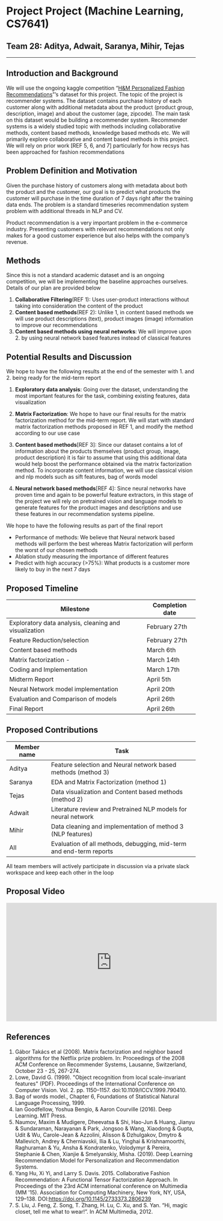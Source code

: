 # Project Project (Machine Learning, CS7641)
## Team 28: Aditya, Adwait, Saranya, Mihir, Tejas

________________________

## Introduction and Background

We will use the ongoing kaggle competition “[H&M Personalized Fashion Recommendations](https://www.kaggle.com/c/h-and-m-personalized-fashion-recommendations/overview)”’s dataset for this project. The topic of the project is recommender systems. The dataset contains purchase history of each customer along with additional metadata about the product (product group, description, image) and about the customer (age, zipcode). The main task on this dataset would be building a recommender system. Recommender systems is a widely studied topic with methods including collaborative methods, content based methods, knowledge based methods etc. We will primarily explore collaborative and content based methods in this project. We will rely on prior work [REF 5, 6, and 7] particularly for how recsys has been approached for fashion recommendations

## Problem Definition and Motivation

Given the purchase history of customers along with metadata about both the product and the customer, our goal is to predict what products the customer will purchase in the time duration of 7 days right after the training data ends. The problem is a standard timeseries recommendation system problem with additional threads in NLP and CV.

Product recommendation is a very important problem in the e-commerce industry. Presenting customers with relevant recommendations not only makes for a good customer experience but also helps with the company’s revenue.

## Methods

Since this is not a standard academic dataset and is an ongoing competition, we will be implementing the baseline approaches ourselves. Details of our plan are provided below

1. **Collaborative Filtering**(REF 1): Uses user-product interactions without taking into consideration the content of the product
2. **Content based methods**(REF 2): Unlike 1, in content based methods we will use product descriptions (text), product images (image) information to improve our recommendations
3. **Content based methods using neural networks**: We will improve upon 2. by using neural network based features instead of classical features


## Potential Results and Discussion

We hope to have the following results at the end of the semester with 1. and 2. being ready for the mid-term report

1. **Exploratory data analysis**: Going over the dataset, understanding the most important features for the task, combining existing features, data visualization

2. **Matrix Factorization**: We hope to have our final results for the matrix factorization method for the mid-term report. We will start with standard matrix factorization methods proposed in REF 1, and modify the method according to our use case

3. **Content based methods**[REF 3]: Since our dataset contains a lot of information about the products themselves (product group, image, product description) it is fair to assume that using this additional data would help boost the performance obtained via the matrix factorization method. To incorporate content information, we will use classical vision and nlp models such as sift features, bag of words model

4. **Neural network based methods**[REF 4]: Since neural networks have proven time and again to be powerful feature extractors, in this stage of the project we will rely on pretrained vision and language models to generate features for the product images and descriptions and use these features in our recommendation systems pipeline.

We hope to have the following results as part of the final report
- Performance of methods: We believe that Neural network based methods will perform the best whereas Matrix factorization will perform the worst of our chosen methods
- Ablation study measuring the importance of different features
- Predict with high accuracy (>75%): What products is a customer more likely to buy in the next 7 days

## Proposed Timeline

| Milestone | Completion date |
|-----------|------|
|Exploratory data analysis, cleaning and visualization | February 27th|
|Feature Reduction/selection | February 27th|
|Content based methods | March 6th|
|Matrix factorization -| March 14th|
|Coding and Implementation | March 17th|
|Midterm Report | April 5th|
|Neural Network model implementation | April 20th|
|Evaluation and Comparison of models | April 26th|
|Final Report | April 26th|

## Proposed Contributions

|Member name | Task |
|------------|------|
| Aditya     | Feature selection and Neural network based methods (method 3) |
| Saranya    | EDA and Matrix Factorization (method 1) |
| Tejas      | Data visualization and Content based methods (method 2) |
| Adwait     | Literature review and Pretrained NLP models for neural network |
| Mihir      | Data cleaning and implementation of method 3 (NLP features) |
| All        | Evaluation of all methods, debugging, mid-term and end-term reports |

All team members will actively participate in discussion via a private slack workspace and keep each other in the loop

## Proposal Video

<iframe width="560" height="315" src="https://www.youtube.com/watch?v=hyNbVMK_bNY" title="Group 28 proposal video" frameborder="0" allow="accelerometer; autoplay; clipboard-write; encrypted-media; gyroscope; picture-in-picture" allowfullscreen></iframe>


## References

1. Gábor Takács et al (2008). Matrix factorization and neighbor based algorithms for the Netflix prize problem. In: Proceedings of the 2008 ACM Conference on Recommender Systems, Lausanne, Switzerland, October 23 - 25, 267-274.
2. Lowe, David G. (1999). "Object recognition from local scale-invariant features" (PDF). Proceedings of the International Conference on Computer Vision. Vol. 2. pp. 1150–1157. doi:10.1109/ICCV.1999.790410.
3. Bag of words model., Chapter 6, Foundations of Statistical Natural Language Processing, 1999.
4. Ian Goodfellow, Yoshua Bengio, & Aaron Courville (2016). Deep Learning. MIT Press.
5. Naumov, Maxim & Mudigere, Dheevatsa & Shi, Hao-Jun & Huang, Jianyu & Sundaraman, Narayanan & Park, Jongsoo & Wang, Xiaodong & Gupta, Udit & Wu, Carole-Jean & Azzolini, Alisson & Dzhulgakov, Dmytro & Mallevich, Andrey & Cherniavskii, Ilia & Lu, Yinghai & Krishnamoorthi, Raghuraman & Yu, Ansha & Kondratenko, Volodymyr & Pereira, Stephanie & Chen, Xianjie & Smelyanskiy, Misha. (2019). Deep Learning Recommendation Model for Personalization and Recommendation Systems.
6. Yang Hu, Xi Yi, and Larry S. Davis. 2015. Collaborative Fashion Recommendation: A Functional Tensor Factorization Approach. In Proceedings of the 23rd ACM international conference on Multimedia (MM '15). Association for Computing Machinery, New York, NY, USA, 129–138. DOI:https://doi.org/10.1145/2733373.2806239
7. S. Liu, J. Feng, Z. Song, T. Zhang, H. Lu, C. Xu, and S. Yan. “Hi, magic closet, tell me what to wear!”. In ACM Multimedia, 2012.

